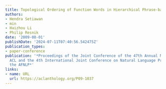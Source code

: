```yaml
---
title: Topological Ordering of Function Words in Hierarchical Phrase-based Translation
authors:
- Hendra Setiawan
- min
- Haizhou Li
- Philip Resnik
date: '2009-08-01'
publishDate: '2024-07-11T07:40:56.542475Z'
publication_types:
- paper-conference
publication: '*Proceedings of the Joint Conference of the 47th Annual Meeting of the
  ACL and the 4th International Joint Conference on Natural Language Processing of
  the AFNLP*'
links:
- name: URL
  url: https://aclanthology.org/P09-1037
---
```

